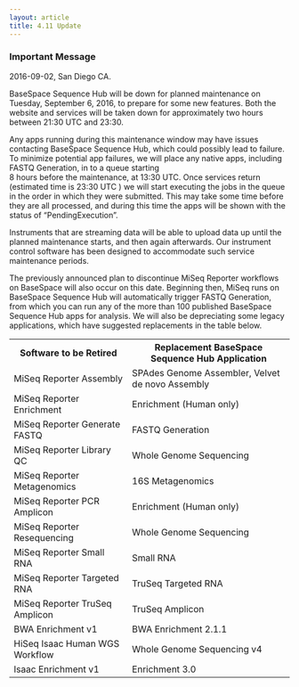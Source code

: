 ```yaml
---
layout: article
title: 4.11 Update
---
```


### Important Message

2016-09-02, San Diego CA.

BaseSpace Sequence Hub will be down for planned maintenance on Tuesday, September 6, 2016, to prepare for some new features. 
Both the website and services will be taken down for approximately two hours  between 21:30 UTC and 23:30. 

Any apps running during this maintenance window may have issues contacting BaseSpace Sequence Hub, which could possibly lead to failure. 
To minimize potential app failures, we will place any native apps, including FASTQ Generation, in to a queue starting  
8 hours before the maintenance, at 13:30 UTC.  Once services return (estimated time is 23:30 UTC ) we will start 
executing the jobs in the queue in the order in which they were submitted. 
This may take some time before they are all processed, and during this time the apps 
will be shown with the status of “PendingExecution”.
 
Instruments that are streaming data will be able to upload data up until the planned maintenance starts, and then again afterwards. 
Our instrument control software has been designed to accommodate such service maintenance periods.

The previously announced plan to discontinue MiSeq Reporter workflows on BaseSpace will also occur on this date. Beginning then, MiSeq runs on BaseSpace Sequence Hub will automatically trigger FASTQ Generation, from which you can run any of the more than 100 published BaseSpace Sequence Hub apps for analysis. We will also be depreciating some legacy applications, which have suggested replacements in the table below.

<table>
<tr><th>Software to be Retired</th><th>Replacement BaseSpace Sequence Hub Application</th></tr>
<td>MiSeq Reporter Assembly</td><td>SPAdes Genome Assembler, Velvet de novo Assembly</td></tr>
<tr><td>MiSeq Reporter Enrichment</td><td>Enrichment (Human only)</td></tr>
<tr><td>MiSeq Reporter Generate FASTQ</td><td>FASTQ Generation</td></tr>
<tr><td>MiSeq Reporter Library QC</td><td>Whole Genome Sequencing</td></tr>
<tr><td>MiSeq Reporter Metagenomics</td><td>16S Metagenomics</td></tr>
<tr><td>MiSeq Reporter PCR Amplicon</td><td>Enrichment (Human only)</td></tr>
<tr><td>MiSeq Reporter Resequencing</td><td>Whole Genome Sequencing</td></tr>
<tr><td>MiSeq Reporter Small RNA</td><td>Small RNA</td></tr>
<tr><td>MiSeq Reporter Targeted RNA</td><td>TruSeq Targeted RNA</td></tr>
<tr><td>MiSeq Reporter TruSeq Amplicon</td><td>TruSeq Amplicon</td></tr>
<tr><td>BWA Enrichment v1</td><td>BWA Enrichment 2.1.1</td></tr>
<tr><td>HiSeq Isaac Human WGS Workflow</td><td>Whole Genome Sequencing v4</td></tr>
<tr><td>Isaac Enrichment v1</td><td>Enrichment 3.0</td></tr>
</table>

